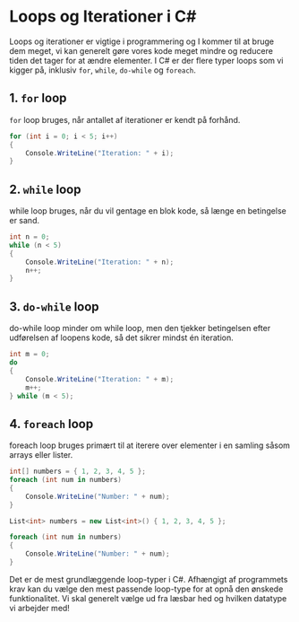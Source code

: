 # Loops og Iterationer i C#

Loops og iterationer er vigtige i programmering og I kommer til at bruge dem meget, vi kan generelt gøre vores kode meget mindre og reducere tiden det tager for at ændre elementer. I C# er der flere typer loops som vi kigger på, inklusiv `for`, `while`, `do-while` og `foreach`.

## 1. `for` loop

`for` loop bruges, når antallet af iterationer er kendt på forhånd.

```csharp
for (int i = 0; i < 5; i++)
{
    Console.WriteLine("Iteration: " + i);
}
```

## 2. `while` loop

while loop bruges, når du vil gentage en blok kode, så længe en betingelse er sand.

```csharp
int n = 0;
while (n < 5)
{
    Console.WriteLine("Iteration: " + n);
    n++;
}
```

## 3. `do-while` loop

do-while loop minder om while loop, men den tjekker betingelsen efter udførelsen af loopens kode, så det sikrer mindst én iteration.

```csharp
int m = 0;
do
{
    Console.WriteLine("Iteration: " + m);
    m++;
} while (m < 5);
```

## 4. `foreach` loop

foreach loop bruges primært til at iterere over elementer i en samling såsom arrays eller lister.

```csharp
int[] numbers = { 1, 2, 3, 4, 5 };
foreach (int num in numbers)
{
    Console.WriteLine("Number: " + num);
}
```

```csharp
List<int> numbers = new List<int>() { 1, 2, 3, 4, 5 };

foreach (int num in numbers)
{
    Console.WriteLine("Number: " + num);
}
```

Det er de mest grundlæggende loop-typer i C#. Afhængigt af programmets krav kan du vælge den mest passende loop-type for at opnå den ønskede funktionalitet. Vi skal generelt vælge ud fra læsbar hed og hvilken datatype vi arbejder med!
